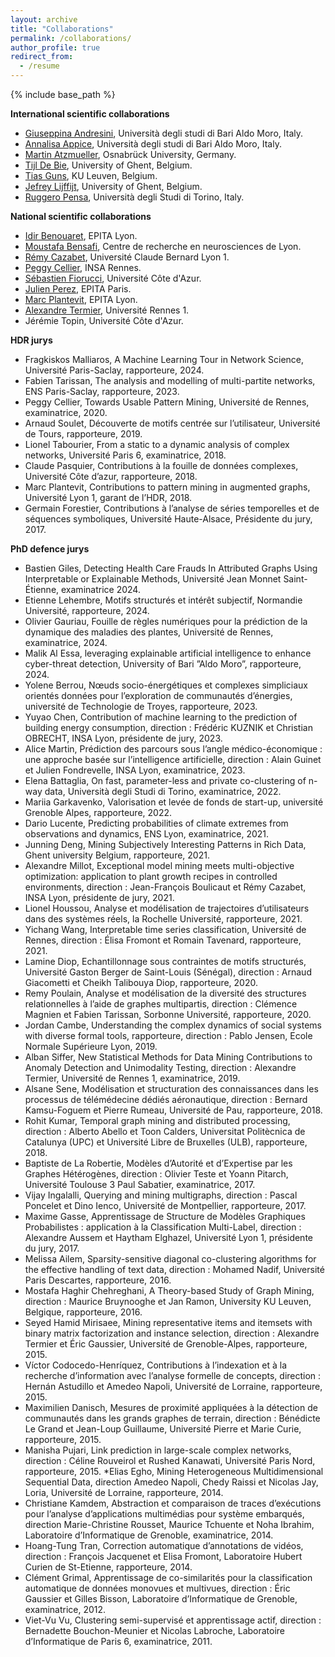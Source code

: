 ```yaml
---
layout: archive
title: "Collaborations"
permalink: /collaborations/
author_profile: true
redirect_from:
  - /resume
---
```


{% include base_path %}

**International scientific collaborations**
* <a href="https://kdde.di.uniba.it/people/giuseppina-andresini/">Giuseppina Andresini</a>, Università degli studi di Bari Aldo Moro, Italy.
* <a href="https://kdde.di.uniba.it/people/annalisa-appice/">Annalisa Appice</a>, Università degli studi di Bari Aldo Moro, Italy.
* <a href="https://martin.atzmueller.net/">Martin Atzmueller</a>, Osnabrück University, Germany.
* <a href="https://ai.ugent.be/people/TijlDeBie.en.html">Tijl De Bie</a>, University of Ghent, Belgium.
* <a href="https://people.cs.kuleuven.be/~tias.guns/">Tias Guns</a>, KU Leuven, Belgium.
* <a href="https://research.ugent.be/web/person/jefrey-lijffijt-0/en">Jefrey Lijffijt</a>, University of Ghent, Belgium.
* <a href="http://www.di.unito.it/~pensa/">Ruggero Pensa</a>, Università degli Studi di Torino, Italy.
  

**National scientific collaborations**
* <a href="https://www.lre.epita.fr/perso/idir-benouaret/">Idir Benouaret</a>, EPITA Lyon.
* <a href="https://sites.google.com/site/moustafabensafi/home">Moustafa Bensafi</a>, Centre de recherche en neurosciences de Lyon.
* <a href="https://cazabetremy.fr/">Rémy Cazabet</a>, Université Claude Bernard Lyon 1.
* <a href="https://people.irisa.fr/Peggy.Cellier/">Peggy Cellier</a>, INSA Rennes.
* <a href="https://univ-cotedazur.fr/annuaire/m-sebastien-fiorucci">Sébastien Fiorucci</a>, Université Côte d'Azur.
* <a href="https://www.lre.epita.fr/people/staff/">Julien Perez</a>, EPITA Paris.
* <a href="https://www.lre.epita.fr/perso/marc-plantevit/">Marc Plantevit</a>, EPITA Lyon.
* <a href="https://people.irisa.fr/Alexandre.Termier/">Alexandre Termier</a>, Université Rennes 1.
* <a hrfe="https://univ-cotedazur.fr/jeremie-topin">Jérémie Topin</a>, Université Côte d'Azur.

**HDR jurys**
* Fragkiskos Malliaros, A Machine Learning Tour in Network Science, Université Paris-Saclay, rapporteure, 2024.
* Fabien Tarissan, The analysis and modelling of multi-partite networks, ENS Paris-Saclay, rapporteure, 2023.
* Peggy Cellier, Towards Usable Pattern Mining, Université de Rennes, examinatrice, 2020.
* Arnaud Soulet, Découverte de motifs centrée sur l’utilisateur, Université de Tours, rapporteure, 2019.
* Lionel Tabourier, From a static to a dynamic analysis of complex networks, Université Paris 6, examinatrice, 2018.
* Claude Pasquier, Contributions à la fouille de données complexes, Université Côte d’azur, rapporteure, 2018.
* Marc Plantevit, Contributions to pattern mining in augmented graphs, Université Lyon 1, garant de l’HDR, 2018.
* Germain Forestier, Contributions à l’analyse de séries temporelles et de séquences symboliques, Université Haute-Alsace, Présidente du jury, 2017.


**PhD defence jurys**
* Bastien Giles, Detecting Health Care Frauds In Attributed Graphs Using Interpretable or Explainable Methods, Université Jean Monnet Saint-Étienne, examinatrice 2024.
* Etienne Lehembre, Motifs structurés et intérêt subjectif, Normandie Université, rapporteure, 2024.
* Olivier Gauriau, Fouille de règles numériques pour la prédiction de la dynamique des maladies des plantes, Université de Rennes, examinatrice, 2024.
* Malik Al Essa, leveraging explainable artificial intelligence to enhance cyber-threat detection, University of Bari ”Aldo Moro”, rapporteure, 2024.
* Yolene Berrou, Nœuds socio-énergétiques et complexes simpliciaux orientés données pour l’exploration de communautés d’énergies, université de Technologie de Troyes, rapporteure, 2023.
* Yuyao Chen, Contribution of machine learning to the prediction of building energy consumption, direction : Frédéric KUZNIK et Christian OBRECHT, INSA Lyon, présidente de jury, 2023.
* Alice Martin, Prédiction des parcours sous l’angle médico-économique : une approche basée sur l’intelligence artificielle, direction : Alain Guinet et Julien Fondrevelle, INSA Lyon, examinatrice, 2023.
* Elena Battaglia, On fast, parameter-less and private co-clustering of n-way data, Università degli Studi di Torino, examinatrice, 2022.
* Mariia Garkavenko, Valorisation et levée de fonds de start-up, université Grenoble Alpes, rapporteure, 2022.
* Dario Lucente, Predicting probabilities of climate extremes from observations and dynamics, ENS Lyon, examinatrice, 2021.
* Junning Deng, Mining Subjectively Interesting Patterns in Rich Data, Ghent university Belgium, rapporteure, 2021.
* Alexandre Millot, Exceptional model mining meets multi-objective optimization: application to plant growth recipes in controlled environments, direction : Jean-François Boulicaut et Rémy Cazabet, INSA Lyon, présidente de jury, 2021.
* Lionel Houssou, Analyse et modélisation de trajectoires d’utilisateurs dans des systèmes réels, la Rochelle Université, rapporteure, 2021.
* Yichang Wang, Interpretable time series classification, Université de Rennes, direction : Élisa Fromont et Romain Tavenard, rapporteure, 2021.
* Lamine Diop, Echantillonnage sous contraintes de motifs structurés, Université Gaston Berger de Saint-Louis (Sénégal), direction : Arnaud Giacometti et Cheikh Talibouya Diop, rapporteure, 2020.
* Remy Poulain, Analyse et modélisation de la diversité des structures relationnelles à l’aide de graphes multipartis, direction : Clémence Magnien et Fabien Tarissan, Sorbonne Université, rapporteure, 2020.
* Jordan Cambe, Understanding the complex dynamics of social systems with diverse formal tools, rapporteure, direction : Pablo Jensen, Ecole Normale Supérieure Lyon, 2019.
* Alban Siffer, New Statistical Methods for Data Mining Contributions to Anomaly Detection and Unimodality Testing, direction : Alexandre Termier, Université de Rennes 1, examinatrice, 2019.
* Alsane Sene, Modélisation et structuration des connaissances dans les processus de télémédecine dédiés aéronautique, direction : Bernard Kamsu-Foguem et Pierre Rumeau, Université de Pau, rapporteure, 2018. 
* Rohit Kumar, Temporal graph mining and distributed processing, direction : Alberto Abello et Toon Calders, Universitat Politècnica de Catalunya (UPC) et Université Libre de Bruxelles (ULB), rapporteure, 2018. 
* Baptiste de La Robertie, Modèles d’Autorité et d’Expertise par les Graphes Hétérogènes, direction : Olivier Teste et Yoann Pitarch, Université Toulouse 3 Paul Sabatier, examinatrice, 2017.
* Vijay Ingalalli, Querying and mining multigraphs, direction : Pascal Poncelet et Dino Ienco, Université de Montpellier, rapporteure, 2017.
* Maxime Gasse, Apprentissage de Structure de Modèles Graphiques Probabilistes : application à la Classification Multi-Label, direction : Alexandre Aussem et Haytham Elghazel, Université Lyon 1, présidente du jury, 2017.
* Melissa Ailem, Sparsity-sensitive diagonal co-clustering algorithms for the effective handling of text data, direction : Mohamed Nadif, Université Paris Descartes, rapporteure, 2016.
* Mostafa Haghir Chehreghani, A Theory-based Study of Graph Mining, direction : Maurice Bruynooghe et Jan Ramon, University KU Leuven, Belgique, rapporteure, 2016.
* Seyed Hamid Mirisaee, Mining representative items and itemsets with binary matrix factorization and instance selection, direction : Alexandre Termier et Éric Gaussier, Université de Grenoble-Alpes, rapporteure, 2015. 
* Vı́ctor Codocedo-Henrı́quez, Contributions à l’indexation et à la recherche d’information avec l’analyse formelle de concepts, direction : Hernán Astudillo et Amedeo Napoli, Université de Lorraine, rapporteure, 2015.
* Maximilien Danisch, Mesures de proximité appliquées à la détection de communautés dans les grands graphes de terrain, direction : Bénédicte Le Grand et Jean-Loup Guillaume, Université Pierre et Marie Curie, rapporteure, 2015.
* Manisha Pujari, Link prediction in large-scale complex networks, direction : Céline Rouveirol et Rushed Kanawati, Université Paris Nord, rapporteure, 2015.
*Elias Egho, Mining Heterogeneous Multidimensional Sequential Data, direction Amedeo Napoli, Chedy Raissi et Nicolas Jay, Loria, Université de Lorraine, rapporteure, 2014.
* Christiane Kamdem, Abstraction et comparaison de traces d’exécutions pour l’analyse d’applications multimédias pour système embarqués, direction Marie-Christine Rousset, Maurice Tchuente et Noha Ibrahim, Laboratoire d’Informatique de Grenoble, examinatrice, 2014.
* Hoang-Tung Tran, Correction automatique d’annotations de vidéos, direction : François Jacquenet et Elisa Fromont, Laboratoire Hubert Curien de St-Etienne, rapporteure, 2014.
* Clément Grimal, Apprentissage de co-similarités pour la classification automatique de données monovues et multivues, direction : Éric Gaussier et Gilles Bisson, Laboratoire d’Informatique de Grenoble,  examinatrice, 2012.
* Viet-Vu Vu, Clustering semi-supervisé et apprentissage actif, direction : Bernadette Bouchon-Meunier et Nicolas Labroche, Laboratoire d’Informatique de Paris 6, examinatrice, 2011.



